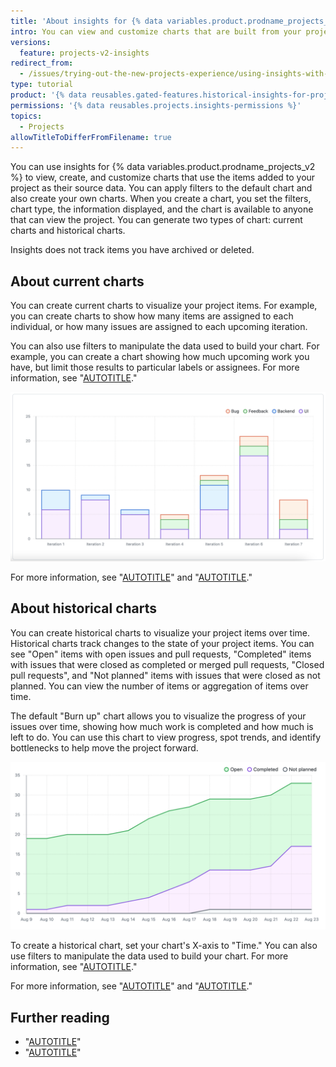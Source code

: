```yaml
---
title: 'About insights for {% data variables.product.prodname_projects_v2 %}'
intro: You can view and customize charts that are built from your project's data.
versions:
  feature: projects-v2-insights
redirect_from:
  - /issues/trying-out-the-new-projects-experience/using-insights-with-projects
type: tutorial
product: '{% data reusables.gated-features.historical-insights-for-projects %}'
permissions: '{% data reusables.projects.insights-permissions %}'
topics:
  - Projects
allowTitleToDifferFromFilename: true
---
```


You can use insights for {% data variables.product.prodname_projects_v2 %} to view, create, and customize charts that use the items added to your project as their source data. You can apply filters to the default chart and also create your own charts. When you create a chart, you set the filters, chart type, the information displayed, and the chart is available to anyone that can view the project. You can generate two types of chart: current charts and historical charts.

Insights does not track items you have archived or deleted.

## About current charts

You can create current charts to visualize your project items. For example, you can create charts to show how many items are assigned to each individual, or how many issues are assigned to each upcoming iteration.

You can also use filters to manipulate the data used to build your chart. For example, you can create a chart showing how much upcoming work you have, but limit those results to particular labels or assignees. For more information, see "[AUTOTITLE](/issues/planning-and-tracking-with-projects/customizing-views-in-your-project/filtering-projects)."

![Screenshot of a stacked column chart, with a column for each iteration. Each column is divided into sections for "Bug", "Feedback", "Backend", and "UI."](/assets/images/help/issues/column-chart-example.png)

For more information, see "[AUTOTITLE](/issues/planning-and-tracking-with-projects/viewing-insights-from-your-project/creating-charts)" and "[AUTOTITLE](/issues/planning-and-tracking-with-projects/viewing-insights-from-your-project/configuring-charts)."

## About historical charts

You can create historical charts to visualize your project items over time. Historical charts track changes to the state of your project items. You can see "Open" items with open issues and pull requests, "Completed" items with issues that were closed as completed or merged pull requests, "Closed pull requests", and "Not planned" items with issues that were closed as not planned. You can view the number of items or aggregation of items over time.

The default "Burn up" chart allows you to visualize the progress of your issues over time, showing how much work is completed and how much is left to do. You can use this chart to view progress, spot trends, and identify bottlenecks to help move the project forward.

![Screenshot of an example "Burn up" chart, showing the amount of issues over a two-week period split into the categories "Open", "Completed", and "Not planned". The chart uses horizontal lines to plot the number of issues in each category for each day in the two week period.](/assets/images/help/issues/burnup-example.png)

To create a historical chart, set your chart's X-axis to "Time." You can also use filters to manipulate the data used to build your chart. For more information, see "[AUTOTITLE](/issues/planning-and-tracking-with-projects/customizing-views-in-your-project/filtering-projects)."

For more information, see "[AUTOTITLE](/issues/planning-and-tracking-with-projects/viewing-insights-from-your-project/creating-charts)" and "[AUTOTITLE](/issues/planning-and-tracking-with-projects/viewing-insights-from-your-project/configuring-charts)."

## Further reading

* "[AUTOTITLE](/issues/planning-and-tracking-with-projects/learning-about-projects/about-projects)"
* "[AUTOTITLE](/organizations/managing-organization-settings/disabling-insights-for-projects-in-your-organization)"
